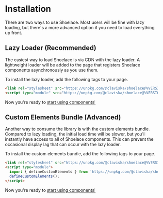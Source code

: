 # Installation

There are two ways to use Shoelace. Most users will be fine with lazy loading, but there's a more advanced option if you need to load everything up front.

## Lazy Loader (Recommended)

The easiest way to load Shoelace is via CDN with the lazy loader. A lightweight loader will be added to the page that registers Shoelace components asynchronously as you use them.

To install the lazy loader, add the following tags to your page.

```html
<link rel="stylesheet" src="https://unpkg.com/@claviska/shoelace@%VERSION%/shoelace.css" />
<script type="module" src="https://unpkg.com/@claviska/shoelace@%VERSION%/shoelace.esm.js"></script>
```

Now you're ready to [start using components!](/getting-started/usage.md)

## Custom Elements Bundle (Advanced)

Another way to consume the library is with the custom elements bundle. Compared to lazy loading, the initial load time will be slower, but you'll instantly have access to all of Shoelace components. This can prevent the occasional display lag that can occur with the lazy loader.

To install the custom elements bundle, add the following tags to your page.

```html
<link rel="stylesheet" src="https://unpkg.com/@claviska/shoelace@%VERSION%/shoelace.css" />
<script type="module">
  import { defineCustomElements } from 'https://unpkg.com/@claviska/shoelace@%VERSION%/custom-elements-bundle';
  defineCustomElements();
</script>
```

Now you're ready to [start using components!](/getting-started/usage.md)
